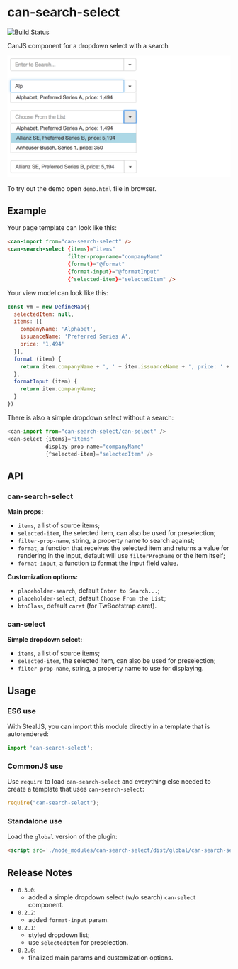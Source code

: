 # can-search-select

[![Build Status](https://travis-ci.org/icanjs/can-search-select.png?branch=master)](https://travis-ci.org/icanjs/can-search-select)

CanJS component for a dropdown select with a search

![Demo](./demo.png)

To try out the demo open `demo.html` file in browser.

## Example

Your page template can look like this:
```html
<can-import from="can-search-select" />
<can-search-select {items}="items"
                   filter-prop-name="companyName"
                   {format}="@format"
                   {format-input}="@formatInput"
                   {^selected-item}="selectedItem" />
```

Your view model can look like this:
```js
const vm = new DefineMap({
  selectedItem: null,
  items: [{
    companyName: 'Alphabet',
    issuanceName: 'Preferred Series A',
    price: '1,494'
  }],
  format (item) {
    return item.companyName + ', ' + item.issuanceName + ', price: ' + item.price;
  },
  formatInput (item) {
    return item.companyName;
  }
})
```

There is also a simple dropdown select without a search:
```js
<can-import from="can-search-select/can-select" />
<can-select {items}="items"
            display-prop-name="companyName"
            {^selected-item}="selectedItem" />
```

## API

### can-search-select

__Main props:__
- `items`, a list of source items;
- `selected-item`, the selected item, can also be used for preselection;
- `filter-prop-name`, string, a property name to search against;
- `format`, a function that receives the selected item and returns a value for rendering in the input, default will use `filterPropName` or the item itself;
- `format-input`, a function to format the input field value.

__Customization options:__
- `placeholder-search`, default `Enter to Search...`;
- `placeholder-select`, default `Choose From the List`;
- `btnClass`, default `caret` (for TwBootstrap caret).

### can-select

**Simple dropdown select:**
- `items`, a list of source items;
- `selected-item`, the selected item, can also be used for preselection;
- `filter-prop-name`, string, a property name to use for displaying.

## Usage

### ES6 use

With StealJS, you can import this module directly in a template that is autorendered:

```js
import 'can-search-select';
```

### CommonJS use

Use `require` to load `can-search-select` and everything else
needed to create a template that uses `can-search-select`:

```js
require("can-search-select");
```

### Standalone use

Load the `global` version of the plugin:

```html
<script src='./node_modules/can-search-select/dist/global/can-search-select.js'></script>
```

## Release Notes
- `0.3.0`:
  - added a simple dropdown select (w/o search) `can-select` component.
- `0.2.2`:
  - added `format-input` param.
- `0.2.1`:
  - styled dropdown list;
  - use `selectedItem` for preselection.
- `0.2.0`:
  - finalized main params and customization options.

